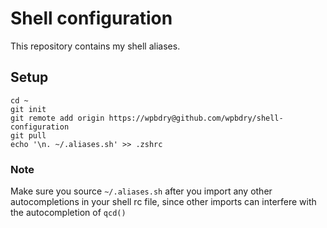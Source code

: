 # Shell configuration
This repository contains my shell aliases.

## Setup
```shell
cd ~
git init
git remote add origin https://wpbdry@github.com/wpbdry/shell-configuration
git pull
echo '\n. ~/.aliases.sh' >> .zshrc
```

### Note
Make sure you source `~/.aliases.sh` after you import any other autocompletions
in your shell rc file, since other imports can interfere with the autocompletion
of `qcd()`
